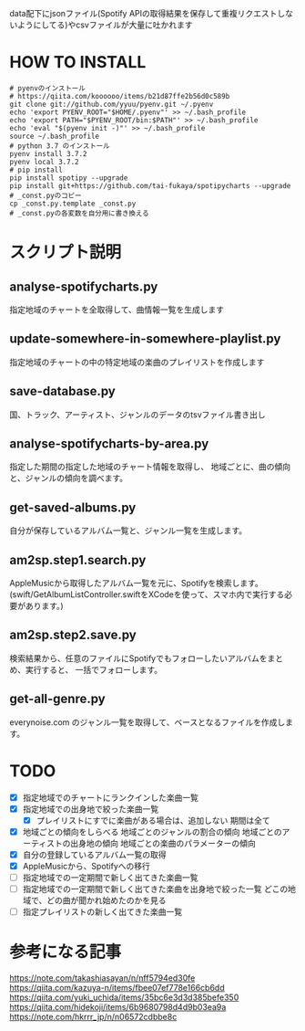 data配下にjsonファイル(Spotify APIの取得結果を保存して重複リクエストしないようにしてる)やcsvファイルが大量に吐かれます

# HOW TO INSTALL
```
# pyenvのインストール
# https://qiita.com/koooooo/items/b21d87ffe2b56d0c589b
git clone git://github.com/yyuu/pyenv.git ~/.pyenv
echo 'export PYENV_ROOT="$HOME/.pyenv"' >> ~/.bash_profile
echo 'export PATH="$PYENV_ROOT/bin:$PATH"' >> ~/.bash_profile
echo 'eval "$(pyenv init -)"' >> ~/.bash_profile
source ~/.bash_profile
# python 3.7 のインストール
pyenv install 3.7.2
pyenv local 3.7.2
# pip install
pip install spotipy --upgrade
pip install git+https://github.com/tai-fukaya/spotipycharts --upgrade
# _const.pyのコピー
cp _const.py.template _const.py
# _const.pyの各変数を自分用に書き換える
```

# スクリプト説明
## analyse-spotifycharts.py
指定地域のチャートを全取得して、曲情報一覧を生成します
## update-somewhere-in-somewhere-playlist.py
指定地域のチャートの中の特定地域の楽曲のプレイリストを作成します
## save-database.py
国、トラック、アーティスト、ジャンルのデータのtsvファイル書き出し
## analyse-spotifycharts-by-area.py
指定した期間の指定した地域のチャート情報を取得し、
地域ごとに、曲の傾向と、ジャンルの傾向を調べます。
## get-saved-albums.py
自分が保存しているアルバム一覧と、ジャンル一覧を生成します。
## am2sp.step1.search.py
AppleMusicから取得したアルバム一覧を元に、Spotifyを検索します。
(swift/GetAlbumListController.swiftをXCodeを使って、スマホ内で実行する必要があります。)
## am2sp.step2.save.py
検索結果から、任意のファイルにSpotifyでもフォローしたいアルバムをまとめ、実行すると、
一括でフォローします。
## get-all-genre.py
everynoise.com のジャンル一覧を取得して、ベースとなるファイルを作成します。

# TODO
- [x] 指定地域でのチャートにランクインした楽曲一覧
- [x] 指定地域での出身地で絞った楽曲一覧
    - [x] プレイリストにすでに楽曲がある場合は、追加しない
期間は全て
- [x] 地域ごとの傾向をしらべる
地域ごとのジャンルの割合の傾向
地域ごとのアーティストの出身地の傾向
地域ごとの楽曲のパラメーターの傾向
- [x] 自分の登録しているアルバム一覧の取得
- [x] AppleMusicから、Spotifyへの移行
- [ ] 指定地域での一定期間で新しく出てきた楽曲一覧
- [ ] 指定地域での一定期間で新しく出てきた楽曲を出身地で絞った一覧
どこの地域で、どの曲が聞かれ始めたのかを見る
- [ ] 指定プレイリストの新しく出てきた楽曲一覧

# 参考になる記事
https://note.com/takashiasayan/n/nff5794ed30fe  
https://qiita.com/kazuya-n/items/fbee07ef778e166cb6dd  
https://qiita.com/yuki_uchida/items/35bc6e3d3d385befe350  
https://qiita.com/hidekoji/items/6b9680798d4d9b03ea9a  
https://note.com/hkrrr_jp/n/n06572cdbbe8c  
